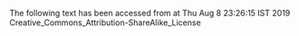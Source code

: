 The following text has been accessed from at Thu Aug 8 23:26:15 IST 2019
Creative_Commons_Attribution-ShareAlike_License
